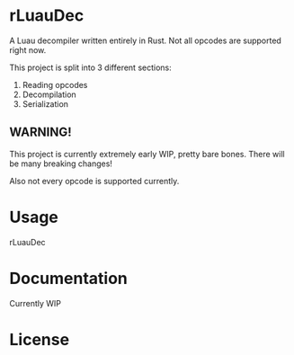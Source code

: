 # rLuauDec
A Luau decompiler written entirely in Rust. Not all opcodes are supported right now.

This project is split into 3 different sections:
1. Reading opcodes
2. Decompilation
3. Serialization

## WARNING!
This project is currently extremely early WIP, pretty bare bones.
There will be many breaking changes!

Also not every opcode is supported currently.

# Usage
rLuauDec <filename>

# Documentation
Currently WIP

# License
